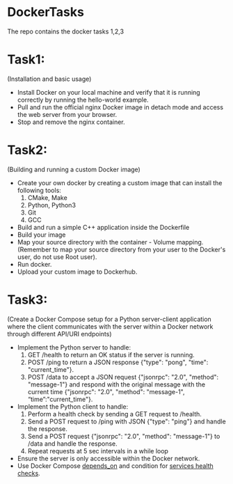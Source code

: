 # DockerTasks
<p>The repo contains the docker tasks 1,2,3</p>
<h1>Task1:</h1>
<p>(Installation and basic usage)
<ul>
	<li>Install Docker on your local machine and verify that it is running correctly by running the hello-world example.</li>
<li>Pull and run the official nginx Docker image in detach mode and access the web server from your browser.</li>
<li>Stop and remove the nginx container.</li>
</ul>
</p>

<h1>Task2:</h1>
<p>(Building and running a custom Docker image)
<ul>
	<li>Create your own docker by creating a custom image that can install the following tools:
		<ol>
<li>CMake, Make</li>
<li>Python, Python3</li>
<li>Git</li>
<li>GCC</li>
		</ol>			
</li>
<li>Build and run a simple C++ application inside the Dockerfile</li>
<li>Build your image</li>
	<li>Map your source directory with the container - Volume mapping. (Remember to map your source directory from your user to the Docker's user, do not use Root user).
</li>
	<li>Run docker.</li>
	<li>Upload your custom image to Dockerhub.</li>
</ul>
</p>

<h1>Task3:</h1>
<p>(Create a Docker Compose setup for a Python server-client application where the client communicates with the server within a Docker network through different API/URI endpoints)

<ul>
	<li>Implement the Python server to handle:
		<ol>
<li>GET /health to return an OK status if the server is running.
</li>
<li>POST /ping to return a JSON response {"type": "pong", "time": "current_time"}.</li>
<li>POST /data to accept a JSON request {"jsonrpc": "2.0", "method": "message-1"} and respond with the original message with the current time {"jsonrpc": "2.0", "method": "message-1", “time”:"current_time"}.
</li>
		</ol>			
</li>
<li>Implement the Python client to handle:
		<ol>
<li>Perform a health check by sending a GET request to /health.
</li>
<li>Send a POST request to /ping with JSON {"type": "ping"} and handle the response.</li>
<li>Send a POST request {"jsonrpc": "2.0", "method": "message-1"} to /data and handle the response.
</li>
	<li>Repeat requests at 5 sec intervals in a while loop </li>
		</ol>			
</li>
	<li>Ensure the server is only accessible within the Docker network.</li>
	<li>Use Docker Compose <a href=https://docs.docker.com/compose/compose-file/05-services/#depends_on>depends_on</a> and condition for <a href="https://docs.docker.com/compose/startup-order/">services health checks</a>.</li>
</ul>
</p>
